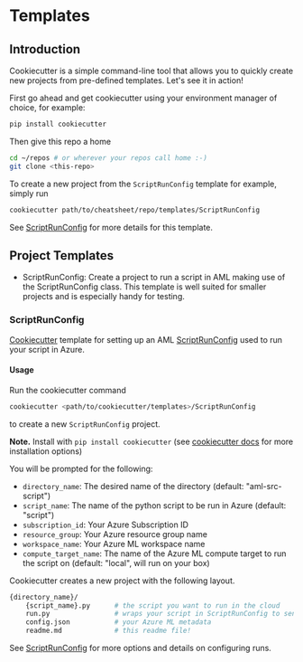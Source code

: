 # Templates

## Introduction

Cookiecutter is a simple command-line tool that allows you to quickly create
new projects from pre-defined templates. Let's see it in action!

First go ahead and get cookiecutter using your environment manager of choice,
for example:

```bash
pip install cookiecutter
```

Then give this repo a home

```bash
cd ~/repos # or wherever your repos call home :-)
git clone <this-repo>
```

To create a new project from the `ScriptRunConfig` template for example, simply
run

```bash
cookiecutter path/to/cheatsheet/repo/templates/ScriptRunConfig
```

See [ScriptRunConfig](#ScriptRunConfig) for more details for this template.

## Project Templates

- ScriptRunConfig: Create a project to run a script in AML making use of the
ScriptRunConfig class. This template is well suited for smaller projects and
is especially handy for testing.

### ScriptRunConfig

[Cookiecutter](https://cookiecutter.readthedocs.io/en/1.7.2/README.html)
template for setting up an AML
[ScriptRunConfig](https://docs.microsoft.com/en-us/python/api/azureml-core/azureml.core.scriptrunconfig?view=azure-ml-py)
used to run your script in Azure.

#### Usage

Run the cookiecutter command

```bash
cookiecutter <path/to/cookiecutter/templates>/ScriptRunConfig
```

to create a new `ScriptRunConfig` project.

**Note.** Install with `pip install cookiecutter` (see
[cookiecutter docs](https://cookiecutter.readthedocs.io/en/1.7.2/installation.html)
for more installation options)

You will be prompted for the following:

- `directory_name`: The desired name of the directory (default:
"aml-src-script")
- `script_name`: The name of the python script to be run in Azure (default:
"script")
- `subscription_id`: Your Azure Subscription ID
- `resource_group`: Your Azure resource group name
- `workspace_name`: Your Azure ML workspace name
- `compute_target_name`: The name of the Azure ML compute target to run the
script on (default: "local", will run on your box)

Cookiecutter creates a new project with the following layout.

```bash
{directory_name}/
    {script_name}.py      # the script you want to run in the cloud
    run.py                # wraps your script in ScriptRunConfig to send to Azure
    config.json           # your Azure ML metadata
    readme.md             # this readme file!
```

See
[ScriptRunConfig](https://docs.microsoft.com/en-us/python/api/azureml-core/azureml.core.scriptrunconfig?view=azure-ml-py)
for more options and details on configuring runs.

